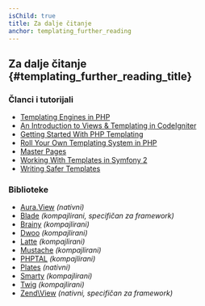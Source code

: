 ```yaml
---
isChild: true
title: Za dalje čitanje
anchor: templating_further_reading
---
```


## Za dalje čitanje {#templating_further_reading_title}

### Članci i tutorijali

* [Templating Engines in PHP](http://fabien.potencier.org/article/34/templating-engines-in-php)
* [An Introduction to Views & Templating in CodeIgniter](http://code.tutsplus.com/tutorials/an-introduction-to-views-templating-in-codeigniter--net-25648)
* [Getting Started With PHP Templating](http://www.smashingmagazine.com/2011/10/17/getting-started-with-php-templating/)
* [Roll Your Own Templating System in PHP](http://code.tutsplus.com/tutorials/roll-your-own-templating-system-in-php--net-16596)
* [Master Pages](https://laracasts.com/series/laravel-from-scratch/episodes/7)
* [Working With Templates in Symfony 2](http://code.tutsplus.com/tutorials/working-with-templates-in-symfony-2--cms-21172)
* [Writing Safer Templates](https://github.com/box/brainy/wiki/Writing-Safe-Templates)

### Biblioteke

* [Aura.View](https://github.com/auraphp/Aura.View) *(nativni)*
* [Blade](http://laravel.com/docs/blade) *(kompajlirani, specifičan za framework)*
* [Brainy](https://github.com/box/brainy) *(kompajlirani)*
* [Dwoo](http://dwoo.org/) *(kompajlirani)*
* [Latte](https://github.com/nette/latte) *(kompajlirani)*
* [Mustache](https://github.com/bobthecow/mustache.php) *(kompajlirani)*
* [PHPTAL](http://phptal.org/) *(kompajlirani)*
* [Plates](http://platesphp.com/) *(nativni)*
* [Smarty](http://www.smarty.net/) *(kompajlirani)*
* [Twig](http://twig.sensiolabs.org/) *(kompajlirani)*
* [Zend\View](http://framework.zend.com/manual/2.3/en/modules/zend.view.quick-start.html) *(nativni, specifičan za framework)*
